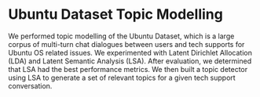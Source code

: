 # Ubuntu Dataset Topic Modelling

We performed topic modelling of the Ubuntu Dataset, which is a large corpus of multi-turn chat dialogues between users and tech supports for Ubuntu OS related issues. We experimented with Latent Dirichlet Allocation (LDA) and Latent Semantic Analysis (LSA). After evaluation, we determined that LSA had the best performance metrics. We then built a topic detector using LSA to generate a set of relevant topics for a given tech support conversation.
